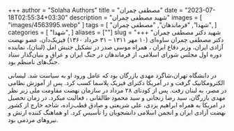 +++
author = "Solaha Authors"
title = "مصطفی چمران"
date = "2023-07-18T02:55:34+03:30"
description = "شهید مصطفی چمران"
images = [
    "images/4563995.webp"
]
tags = [
    "شهدا",
    "فرماندهان",
    "مصطفی چمران",
]
categories = [
    "شهدا",
]
aliases = [""]
slug = "شهید دکتر مصطفی چمران"
+++
دکتر مصطفی چمران ساوه‌ای (۱۰ مهر ۱۳۱۱ – ۳۱ خرداد ۱۳۶۰) فیزیک‌دان، عضو نهضت آزادی ایران، وزیر دفاع ایران ، همراه موسی صدر در تشکیل جنبش امل (لبنان)، نماینده دوره اول مجلس شورای اسلامی، از فرماندهان در جنگ ایران و عراق و بنیان‌گذار ستاد جنگ‌های نامنظم بود.

در دانشگاه تهران،شاگرد مهدی بازرگان بود که عامل ورود او به سیاست شد. لیسانی الکترومکانیک گرفت و در آمریکا دکترای فیزیک پلاسما کسب کرد. پس از آموزش‌ نظامی در مصر، به لبنان رفت. پس از کودتای ۲۸ مرداد در سازمان نهضت مقاومت ملی زیر نظر مهدی بازرگان، سید رضا زنجانی و سید محمود طالقانی ، فعالیت میکرد. در زمان تحصیل در امریکا به همراه ابراهیم یزدی، علی شریعتی و صادق قطب‌زاده، شاخه خارج از کشور نهضت آزادی ایران و انجمن اسلامی دانشجویان را تأسیس کرد. او هماهنگ کننده ارتش و نیروهای مردمی بود.
